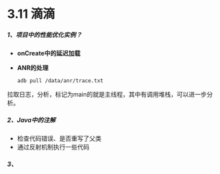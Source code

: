 # 3.11 滴滴

##### 1、项目中的性能优化实例？

- **onCreate中的延迟加载**

- **ANR的处理**

  ```shell
  adb pull /data/anr/trace.txt
  ```

拉取日志，分析，标记为main的就是主线程，其中有调用堆栈，可以进一步分析。

##### 2、Java中的注解
- 检查代码错误、是否重写了父类
- 通过反射机制执行一些代码
##### 3、

